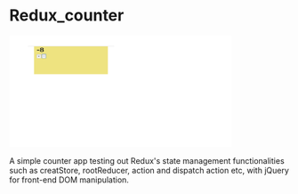 # Redux_counter
<img src="https://github.com/HarveyYifanLi/Redux_counter/blob/master/Screen%20Shot%202019-12-19%20at%203.48.40%20PM.png" height ="200px" width="400px">

A simple counter app testing out Redux's state management functionalities such as 
creatStore, rootReducer, action and dispatch action etc, with jQuery for front-end DOM manipulation.
